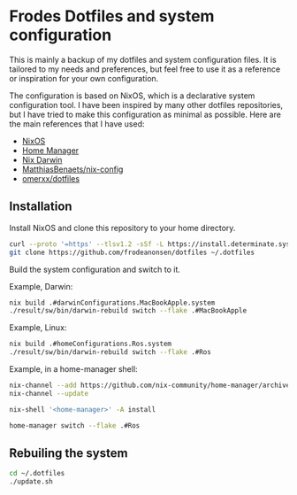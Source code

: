 # Frodes Dotfiles and system configuration

This is mainly a backup of my dotfiles and system configuration files. It is
tailored to my needs and preferences, but feel free to use it as a reference or
inspiration for your own configuration.

The configuration is based on NixOS, which is a declarative system
configuration tool. I have been inspired by many other dotfiles repositories,
but I have tried to make this configuration as minimal as possible. Here are
the main references that I have used:

- [NixOS](https://nixos.org/)
- [Home Manager](https://nix-community.github.io/home-manager/options.xhtml)
- [Nix Darwin](https://github.com/LnL7/nix-darwin)
- [MatthiasBenaets/nix-config](https://github.com/MatthiasBenaets/nix-config)
- [omerxx/dotfiles](https://github.com/omerxx/dotfiles)

## Installation

Install NixOS and clone this repository to your home directory.

```sh
curl --proto '=https' --tlsv1.2 -sSf -L https://install.determinate.systems/nix | sh -s -- install
git clone https://github.com/frodeanonsen/dotfiles ~/.dotfiles
```

Build the system configuration and switch to it.

Example, Darwin:

```sh
nix build .#darwinConfigurations.MacBookApple.system
./result/sw/bin/darwin-rebuild switch --flake .#MacBookApple
```

Example, Linux:

```sh
nix build .#homeConfigurations.Ros.system
./result/sw/bin/darwin-rebuild switch --flake .#Ros
```

Example, in a home-manager shell:

```sh
nix-channel --add https://github.com/nix-community/home-manager/archive/master.tar.gz home-manager
nix-channel --update

nix-shell '<home-manager>' -A install

home-manager switch --flake .#Ros
```

## Rebuiling the system

```sh
cd ~/.dotfiles
./update.sh
```
